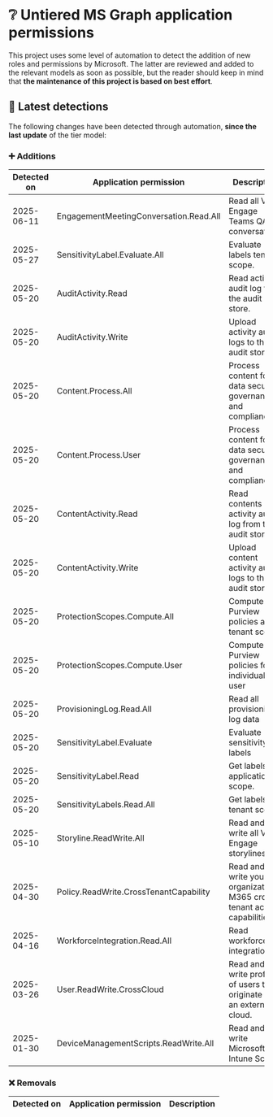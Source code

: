 # ❔ Untiered MS Graph application permissions

This project uses some level of automation to detect the addition of new roles and permissions by Microsoft. The latter are reviewed and added to the relevant models as soon as possible, but the reader should keep in mind that **the maintenance of this project is based on best effort**.

## 🔎 Latest detections

The following changes have been detected through automation, **since the last update** of the tier model:

### ➕ Additions

| Detected on | Application permission | Description |
|---|---|---|
| 2025-06-11 | EngagementMeetingConversation.Read.All | Read all Viva Engage Teams QA conversations |
| 2025-05-27 | SensitivityLabel.Evaluate.All | Evaluate labels tenant scope. |
| 2025-05-20 | AuditActivity.Read | Read activity audit log from the audit store. |
| 2025-05-20 | AuditActivity.Write | Upload activity audit logs to the audit store. |
| 2025-05-20 | Content.Process.All | Process content for data security, governance and compliance |
| 2025-05-20 | Content.Process.User | Process content for data security, governance and compliance |
| 2025-05-20 | ContentActivity.Read | Read contents activity audit log from the audit store. |
| 2025-05-20 | ContentActivity.Write | Upload content activity audit logs to the audit store. |
| 2025-05-20 | ProtectionScopes.Compute.All | Compute Purview policies at tenant scope |
| 2025-05-20 | ProtectionScopes.Compute.User | Compute Purview policies for an individual user |
| 2025-05-20 | ProvisioningLog.Read.All | Read all provisioning log data |
| 2025-05-20 | SensitivityLabel.Evaluate | Evaluate sensitivity labels |
| 2025-05-20 | SensitivityLabel.Read | Get labels application scope. |
| 2025-05-20 | SensitivityLabels.Read.All | Get labels tenant scope. |
| 2025-05-10 | Storyline.ReadWrite.All | Read and write all Viva Engage storylines |
| 2025-04-30 | Policy.ReadWrite.CrossTenantCapability | Read and write your organization's M365 cross tenant access capabilities |
| 2025-04-16 | WorkforceIntegration.Read.All | Read workforce integrations |
| 2025-03-26 | User.ReadWrite.CrossCloud | Read and write profiles of users that originate from an external cloud. |
| 2025-01-30 | DeviceManagementScripts.ReadWrite.All | Read and write Microsoft Intune Scripts |

### ❌ Removals

| Detected on | Application permission | Description |
|---|---|---|
